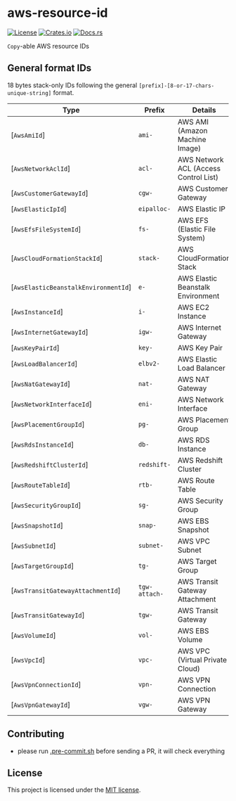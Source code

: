 # aws-resource-id

[![License](https://img.shields.io/crates/l/aws-resource-id.svg)](https://choosealicense.com/licenses/mit/)
[![Crates.io](https://img.shields.io/crates/v/aws-resource-id.svg)](https://crates.io/crates/aws-resource-id)
[![Docs.rs](https://docs.rs/aws-resource-id/badge.svg)](https://docs.rs/aws-resource-id)

`Copy`-able AWS resource IDs

## General format IDs

18 bytes stack-only IDs following the general `[prefix]-[8-or-17-chars-unique-string]` format.

| Type                                 | Prefix        | Details                               |
|--------------------------------------|---------------|---------------------------------------|
| [`AwsAmiId`]                         | `ami-`        | AWS AMI (Amazon Machine Image)        |
| [`AwsNetworkAclId`]                  | `acl-`        | AWS Network ACL (Access Control List) |
| [`AwsCustomerGatewayId`]             | `cgw-`        | AWS Customer Gateway                  |
| [`AwsElasticIpId`]                   | `eipalloc-`   | AWS Elastic IP                        |
| [`AwsEfsFileSystemId`]               | `fs-`         | AWS EFS (Elastic File System)         |
| [`AwsCloudFormationStackId`]         | `stack-`      | AWS CloudFormation Stack              |
| [`AwsElasticBeanstalkEnvironmentId`] | `e-`          | AWS Elastic Beanstalk Environment     |
| [`AwsInstanceId`]                    | `i-`          | AWS EC2 Instance                      |
| [`AwsInternetGatewayId`]             | `igw-`        | AWS Internet Gateway                  |
| [`AwsKeyPairId`]                     | `key-`        | AWS Key Pair                          |
| [`AwsLoadBalancerId`]                | `elbv2-`      | AWS Elastic Load Balancer             |
| [`AwsNatGatewayId`]                  | `nat-`        | AWS NAT Gateway                       |
| [`AwsNetworkInterfaceId`]            | `eni-`        | AWS Network Interface                 |
| [`AwsPlacementGroupId`]              | `pg-`         | AWS Placement Group                   |
| [`AwsRdsInstanceId`]                 | `db-`         | AWS RDS Instance                      |
| [`AwsRedshiftClusterId`]             | `redshift-`   | AWS Redshift Cluster                  |
| [`AwsRouteTableId`]                  | `rtb-`        | AWS Route Table                       |
| [`AwsSecurityGroupId`]               | `sg-`         | AWS Security Group                    |
| [`AwsSnapshotId`]                    | `snap-`       | AWS EBS Snapshot                      |
| [`AwsSubnetId`]                      | `subnet-`     | AWS VPC Subnet                        |
| [`AwsTargetGroupId`]                 | `tg-`         | AWS Target Group                      |
| [`AwsTransitGatewayAttachmentId`]    | `tgw-attach-` | AWS Transit Gateway Attachment        |
| [`AwsTransitGatewayId`]              | `tgw-`        | AWS Transit Gateway                   |
| [`AwsVolumeId`]                      | `vol-`        | AWS EBS Volume                        |
| [`AwsVpcId`]                         | `vpc-`        | AWS VPC (Virtual Private Cloud)       |
| [`AwsVpnConnectionId`]               | `vpn-`        | AWS VPN Connection                    |
| [`AwsVpnGatewayId`]                  | `vgw-`        | AWS VPN Gateway                       |


## Contributing

- please run [.pre-commit.sh] before sending a PR, it will check everything


## License

This project is licensed under the [MIT license][license].

[.pre-commit.sh]: https://github.com/imbolc/aws-resource-id/blob/main/.pre-commit.sh
[license]: https://github.com/imbolc/aws-resource-id/blob/main/LICENSE
